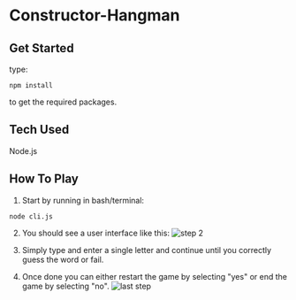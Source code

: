 # Constructor-Hangman
## Get Started
type: 
```
npm install
``` 
to get the required packages.

## Tech Used
Node.js

## How To Play
1. Start by running in bash/terminal:
```
node cli.js
```


2. You should see a user interface like this:
![step 2](https://i.gyazo.com/e1758ea9789806620eb83090e85132e5.png)


3. Simply type and enter a single letter and continue until you correctly guess the word or fail.


4. Once done you can either restart the game by selecting "yes" or end the game by selecting "no".
![last step](https://i.gyazo.com/06582da772057946ad2dcaa314268260.png)
